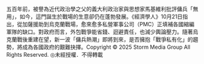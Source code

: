 五百年前，被譽為近代政治學之父的義大利政治家與思想家馬基維利批評傭兵「無用」，如今，這門誕生於戰場的生意卻仍在蓬勃發展。《經濟學人》10月21日指出，從加薩援助到烏克蘭戰場，愈來愈多私營軍事公司（PMC）正填補各國縮編軍隊的缺口。對政府而言，外包戰爭能省錢、迴避責任，也減少輿論壓力。隨著烏克蘭戰後重建在望，新一波「傭兵熱潮」即將到來，是否擁抱「戰爭私有化」的趨勢，將成為各國政府的艱難抉擇。Copyright © 2025 Storm Media Group All Rights Reserved. ◎未經授權．不得轉載
